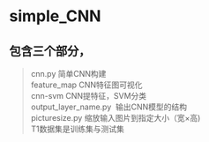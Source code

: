 # simple_CNN
## 包含三个部分，
>cnn.py  简单CNN构建  
feature_map  CNN特征图可视化  
cnn-svm  CNN提特征，SVM分类  
output_layer_name.py  输出CNN模型的结构  
picturesize.py 缩放输入图片到指定大小（宽×高)    
T1数据集是训练集与测试集
